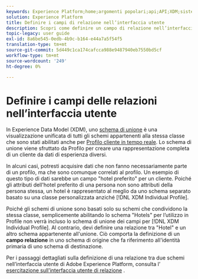 ```yaml
---
keywords: Experience Platform;home;argomenti popolari;api;API;XDM;sistema XDM;modello dati esperienza;modello dati;ui;workspace;relazione;campo;
solution: Experience Platform
title: Definire i campi di relazione nell’interfaccia utente
description: Scopri come definire un campo di relazione nell’interfaccia utente di Experience Platform.
topic-legacy: user guide
exl-id: 8a6be545-0edb-4b9c-b164-e44a7a5f54f5
translation-type: tm+mt
source-git-commit: 5d449c1ca174cafcca988e9487940eb7550bd5cf
workflow-type: tm+mt
source-wordcount: '249'
ht-degree: 0%

---
```


# Definire i campi delle relazioni nell’interfaccia utente

In Experience Data Model (XDM), uno [schema di unione](../../schema/composition.md#union) è una visualizzazione unificata di tutti gli schemi appartenenti alla stessa classe che sono stati abilitati anche per [Profilo cliente in tempo reale](../../../profile/home.md). Lo schema di unione viene sfruttato da Profilo per creare una rappresentazione completa di un cliente da dati di esperienza diversi.

In alcuni casi, potresti acquisire dati che non fanno necessariamente parte di un profilo, ma che sono comunque correlati al profilo. Un esempio di questo tipo di dati sarebbe un campo &quot;hotel preferito&quot; per un cliente. Poiché gli attributi dell&#39;hotel preferito di una persona non sono attributi della persona stessa, un hotel è rappresentato al meglio da uno schema separato basato su una classe personalizzata anziché [!DNL XDM Individual Profile].

Poiché gli schemi di unione sono basati solo su schemi che condividono la stessa classe, semplicemente abilitando lo schema &quot;Hotels&quot; per l’utilizzo in Profile non verrà incluso lo schema di unione dei campi per [!DNL XDM Individual Profile]. Al contrario, devi definire una relazione tra &quot;Hotel&quot; e un altro schema appartenente all&#39;unione. Ciò comporta la definizione di un **campo relazione** in uno schema di origine che fa riferimento all&#39;identità primaria di uno schema di destinazione.

Per i passaggi dettagliati sulla definizione di una relazione tra due schemi nell’interfaccia utente di Adobe Experience Platform, consulta l’ [esercitazione sull’interfaccia utente di relazione](../../tutorials/relationship-ui.md) .
